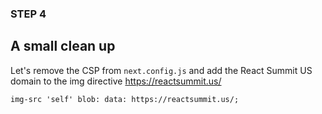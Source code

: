 ### STEP 4

## A small clean up

Let's remove the CSP from `next.config.js` and add the React Summit US domain to the img directive https://reactsummit.us/

`img-src 'self' blob: data: https://reactsummit.us/;`